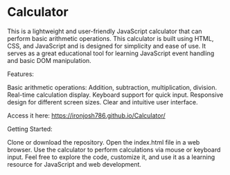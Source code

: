 # Calculator
This is a lightweight and user-friendly JavaScript calculator that can perform basic arithmetic operations. This calculator is built using HTML, CSS, and JavaScript and is designed for simplicity and ease of use. It serves as a great educational tool for learning JavaScript event handling and basic DOM manipulation.

Features:

Basic arithmetic operations: Addition, subtraction, multiplication, division.
Real-time calculation display.
Keyboard support for quick input.
Responsive design for different screen sizes.
Clear and intuitive user interface.

Access it here: https://ironjosh786.github.io/Calculator/

Getting Started:

Clone or download the repository.
Open the index.html file in a web browser.
Use the calculator to perform calculations via mouse or keyboard input.
Feel free to explore the code, customize it, and use it as a learning resource for JavaScript and web development.
